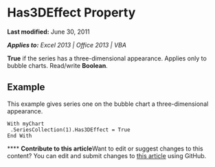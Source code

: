 
# Has3DEffect Property

 **Last modified:** June 30, 2011

 _**Applies to:** Excel 2013 | Office 2013 | VBA_

 **True** if the series has a three-dimensional appearance. Applies only to bubble charts. Read/write **Boolean**.


## Example

This example gives series one on the bubble chart a three-dimensional appearance.


```
With myChart 
 .SeriesCollection(1).Has3DEffect = True 
End With
```


****   **Contribute to this article**Want to edit or suggest changes to this content? You can edit and submit changes to  [this article](https://github.com/jhershey00/VBA_Excel_Test/OpenXMLCon/articles/e19f4d47-ca7b-ea70-01eb-ced3c1dd343f.md) using GitHub.


